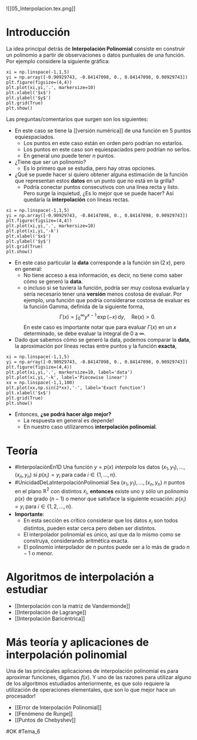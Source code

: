 ![[05_Interpolacion.tex.png]]
# Introducción
La idea principal detrás de **Interpolación Polinomial** consiste en construir un polinomio a partir de observaciones o datos puntuales de una función. Por ejemplo considere la siguiente gráfica:
```run-python
xi = np.linspace(-1,1,5)
yi = np.array([-0.90929743, -0.84147098, 0., 0.84147098, 0.90929743])
plt.figure(figsize=(4,4))
plt.plot(xi,yi,'.', markersize=10)
plt.xlabel('$x$')
plt.ylabel('$y$')
plt.grid(True)
plt.show()
```
Las preguntas/comentarios que surgen son los siguientes:
- En este caso se tiene la [[versión numérica]] de una función en 5 puntos equiespaciados.
	- Los puntos en este caso están en orden pero podrían no estarlos.
	- Los puntos en este caso son equiespaciados pero podrían no serlos.
	- En general uno puede tener $n$ puntos.
- ¿Tiene que ser un polinomio?
	- Es lo primero que se estudia, pero hay otras opciones.
- ¿Qué se puede hacer si quiero obtener alguna estimación de la función que representan estos **datos** en un punto que no está en la grilla?
	- Podría conectar puntos consecutivos con una línea recta y listo. Pero surge la inquietud, ¿Es lo mejor que se puede hacer? Así quedaría la **interpolación** con lineas rectas.
```run-python
xi = np.linspace(-1,1,5)
yi = np.array([-0.90929743, -0.84147098, 0., 0.84147098, 0.90929743])
plt.figure(figsize=(4,4))
plt.plot(xi,yi,'.', markersize=10)
plt.plot(xi,yi,'-k')
plt.xlabel('$x$')
plt.ylabel('$y$')
plt.grid(True)
plt.show()
```
- En este caso particular la **data** corresponde a la función $\sin(2\,x)$, pero en general: 
	- No tiene acceso a esa información, es decir, no tiene como saber cómo se generó la **data**.
	- o incluso si se tuviera la función, podría ser muy costosa evaluarla y sería necesario tener una **versión** menos costosa de evaluar. Por ejemplo, una función que podría considerarse costosa de evaluar es la función Gamma, definida de la siguiente forma, $$\Gamma(x)=\displaystyle\int_0^\infty y^{x-1}\,\exp(-x)\,\mathrm{d}y, \quad \mathrm{Re}(x)>0.$$ En este caso es importante notar que para evaluar $\Gamma(x)$ en un $x$ determinado, se debe evaluar la integral de $0$ a $\infty$.
- Dado que sabemos cómo se generó la data, podemos comparar la **data**, la aproximación por líneas rectas entre puntos y la función **exacta**,
```run-python
xi = np.linspace(-1,1,5)
yi = np.array([-0.90929743, -0.84147098, 0., 0.84147098, 0.90929743])
plt.figure(figsize=(4,4))
plt.plot(xi,yi,'.', markersize=10, label='data')
plt.plot(xi,yi,'-k', label='Piecewise linear')
xx = np.linspace(-1,1,100)
plt.plot(xx,np.sin(2*xx),'-', label='Exact function')
plt.xlabel('$x$')
plt.grid(True)
plt.show()
```
- Entonces, **¿se podrá hacer algo mejor?**
	- La respuesta en general es depende!
	- En nuestro caso utilizaremos **interpolación polinomial**.

# Teoría
- #InterpolaciónEn1D Una función $y=p(x)$ _interpola_ los datos $(x_{1},y_{1}),\dots,(x_{n},y_{n})$ si $p(x_{i})=y_{i}$ para cada $i\in\{1,...,n\}$.
- #UnicidadDeLaInterpolaciónPolinomial Sea $(x_{1},y_{1}),...,(x_n,y_n)$ $n$ puntos en el plano $\mathbb{R}^2$ con distintos $x_i$, **entonces** existe uno y sólo un polinomio $p(x)$ de grado $(n-1)$ o menor que satisface la siguiente ecuación: $p(x_{i}) = y_{i}$ para $i\in\{1,2,\dots,n\}$.
- **Importante**: 
	- En esta sección es crítico considerar que los datos $x_i$ son todos distintos, pueden estar cerca pero deben ser distintos.
	- El interpolador polinomial es único, así que da lo mismo como se construya, considerando aritmética exacta.
	- El polinomio interpolador de $n$ puntos puede ser a lo más de grado $n-1$ o menor.
# Algoritmos de interpolación a estudiar

- [[Interpolación con la matriz de Vandermonde]]
- [[Interpolación de Lagrange]]
- [[Interpolación Baricéntrica]]

# Más teoría y aplicaciones de interpolación polinomial

Una de las principales aplicaciones de interpolación polinomial es para aproximar funciones, digamos $f(x)$. Y uno de las razones para utilizar alguno de los algoritmos estudiados anteriormente, es que solo requiere la utilización de operaciones elementales, que son lo que mejor hace un procesador!

- [[Error de Interpolación Polinomial]]
- [[Fenómeno de Runge]]
- [[Puntos de Chebyshev]]

#OK 
#Tema_6